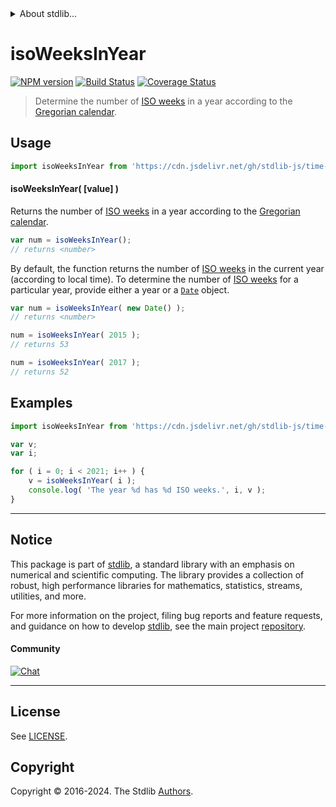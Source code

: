 <!--

@license Apache-2.0

Copyright (c) 2018 The Stdlib Authors.

Licensed under the Apache License, Version 2.0 (the "License");
you may not use this file except in compliance with the License.
You may obtain a copy of the License at

   http://www.apache.org/licenses/LICENSE-2.0

Unless required by applicable law or agreed to in writing, software
distributed under the License is distributed on an "AS IS" BASIS,
WITHOUT WARRANTIES OR CONDITIONS OF ANY KIND, either express or implied.
See the License for the specific language governing permissions and
limitations under the License.

-->


<details>
  <summary>
    About stdlib...
  </summary>
  <p>We believe in a future in which the web is a preferred environment for numerical computation. To help realize this future, we've built stdlib. stdlib is a standard library, with an emphasis on numerical and scientific computation, written in JavaScript (and C) for execution in browsers and in Node.js.</p>
  <p>The library is fully decomposable, being architected in such a way that you can swap out and mix and match APIs and functionality to cater to your exact preferences and use cases.</p>
  <p>When you use stdlib, you can be absolutely certain that you are using the most thorough, rigorous, well-written, studied, documented, tested, measured, and high-quality code out there.</p>
  <p>To join us in bringing numerical computing to the web, get started by checking us out on <a href="https://github.com/stdlib-js/stdlib">GitHub</a>, and please consider <a href="https://opencollective.com/stdlib">financially supporting stdlib</a>. We greatly appreciate your continued support!</p>
</details>

# isoWeeksInYear

[![NPM version][npm-image]][npm-url] [![Build Status][test-image]][test-url] [![Coverage Status][coverage-image]][coverage-url] <!-- [![dependencies][dependencies-image]][dependencies-url] -->

> Determine the number of [ISO weeks][iso-week-date] in a year according to the [Gregorian calendar][gregorian-calendar].



<section class="usage">

## Usage

```javascript
import isoWeeksInYear from 'https://cdn.jsdelivr.net/gh/stdlib-js/time-iso-weeks-in-year@v0.2.1-deno/mod.js';
```

#### isoWeeksInYear( \[value] )

Returns the number of [ISO weeks][iso-week-date] in a year according to the [Gregorian calendar][gregorian-calendar].

```javascript
var num = isoWeeksInYear();
// returns <number>
```

By default, the function returns the number of [ISO weeks][iso-week-date] in the current year (according to local time). To determine the number of [ISO weeks][iso-week-date] for a particular year, provide either a year or a [`Date`][date-object] object.

```javascript
var num = isoWeeksInYear( new Date() );
// returns <number>

num = isoWeeksInYear( 2015 );
// returns 53

num = isoWeeksInYear( 2017 );
// returns 52
```

</section>

<!-- /.usage -->

<section class="examples">

## Examples

<!-- eslint no-undef: "error" -->

```javascript
import isoWeeksInYear from 'https://cdn.jsdelivr.net/gh/stdlib-js/time-iso-weeks-in-year@v0.2.1-deno/mod.js';

var v;
var i;

for ( i = 0; i < 2021; i++ ) {
    v = isoWeeksInYear( i );
    console.log( 'The year %d has %d ISO weeks.', i, v );
}
```

</section>

<!-- /.examples -->



<!-- Section for related `stdlib` packages. Do not manually edit this section, as it is automatically populated. -->

<section class="related">

</section>

<!-- /.related -->

<!-- Section for all links. Make sure to keep an empty line after the `section` element and another before the `/section` close. -->


<section class="main-repo" >

* * *

## Notice

This package is part of [stdlib][stdlib], a standard library with an emphasis on numerical and scientific computing. The library provides a collection of robust, high performance libraries for mathematics, statistics, streams, utilities, and more.

For more information on the project, filing bug reports and feature requests, and guidance on how to develop [stdlib][stdlib], see the main project [repository][stdlib].

#### Community

[![Chat][chat-image]][chat-url]

---

## License

See [LICENSE][stdlib-license].


## Copyright

Copyright &copy; 2016-2024. The Stdlib [Authors][stdlib-authors].

</section>

<!-- /.stdlib -->

<!-- Section for all links. Make sure to keep an empty line after the `section` element and another before the `/section` close. -->

<section class="links">

[npm-image]: http://img.shields.io/npm/v/@stdlib/time-iso-weeks-in-year.svg
[npm-url]: https://npmjs.org/package/@stdlib/time-iso-weeks-in-year

[test-image]: https://github.com/stdlib-js/time-iso-weeks-in-year/actions/workflows/test.yml/badge.svg?branch=v0.2.1
[test-url]: https://github.com/stdlib-js/time-iso-weeks-in-year/actions/workflows/test.yml?query=branch:v0.2.1

[coverage-image]: https://img.shields.io/codecov/c/github/stdlib-js/time-iso-weeks-in-year/main.svg
[coverage-url]: https://codecov.io/github/stdlib-js/time-iso-weeks-in-year?branch=main

<!--

[dependencies-image]: https://img.shields.io/david/stdlib-js/time-iso-weeks-in-year.svg
[dependencies-url]: https://david-dm.org/stdlib-js/time-iso-weeks-in-year/main

-->

[chat-image]: https://img.shields.io/gitter/room/stdlib-js/stdlib.svg
[chat-url]: https://app.gitter.im/#/room/#stdlib-js_stdlib:gitter.im

[stdlib]: https://github.com/stdlib-js/stdlib

[stdlib-authors]: https://github.com/stdlib-js/stdlib/graphs/contributors

[cli-section]: https://github.com/stdlib-js/time-iso-weeks-in-year#cli
[cli-url]: https://github.com/stdlib-js/time-iso-weeks-in-year/tree/cli
[@stdlib/time-iso-weeks-in-year]: https://github.com/stdlib-js/time-iso-weeks-in-year/tree/main

[umd]: https://github.com/umdjs/umd
[es-module]: https://developer.mozilla.org/en-US/docs/Web/JavaScript/Guide/Modules

[deno-url]: https://github.com/stdlib-js/time-iso-weeks-in-year/tree/deno
[deno-readme]: https://github.com/stdlib-js/time-iso-weeks-in-year/blob/deno/README.md
[umd-url]: https://github.com/stdlib-js/time-iso-weeks-in-year/tree/umd
[umd-readme]: https://github.com/stdlib-js/time-iso-weeks-in-year/blob/umd/README.md
[esm-url]: https://github.com/stdlib-js/time-iso-weeks-in-year/tree/esm
[esm-readme]: https://github.com/stdlib-js/time-iso-weeks-in-year/blob/esm/README.md
[branches-url]: https://github.com/stdlib-js/time-iso-weeks-in-year/blob/main/branches.md

[stdlib-license]: https://raw.githubusercontent.com/stdlib-js/time-iso-weeks-in-year/main/LICENSE

[iso-week-date]: https://en.wikipedia.org/wiki/ISO_week_date

[gregorian-calendar]: https://en.wikipedia.org/wiki/Gregorian_calendar

[date-object]: https://developer.mozilla.org/en-US/docs/Web/JavaScript/Reference/Global_Objects/Date

</section>

<!-- /.links -->
